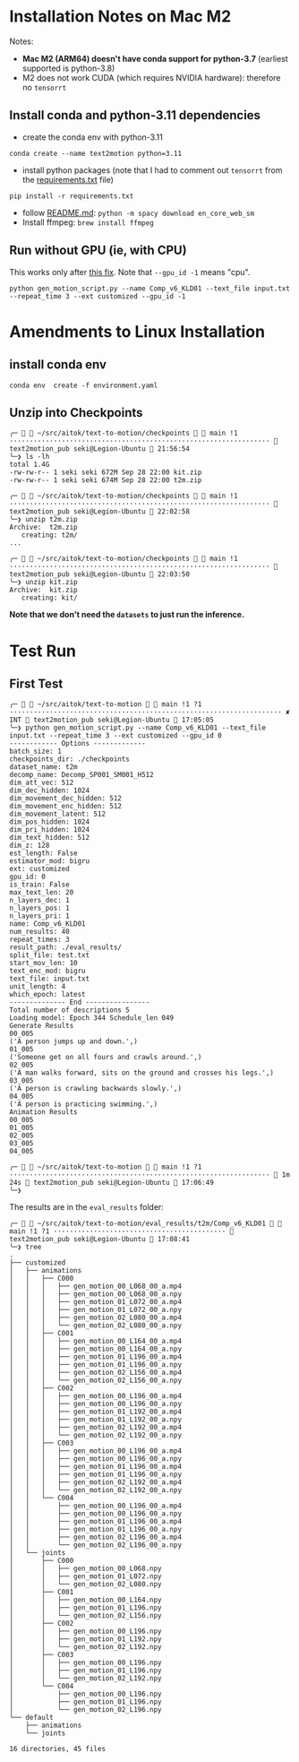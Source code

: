 # Installation Notes on Mac M2

Notes:

- **Mac M2 (ARM64) doesn't have conda support for python-3.7** (earliest supported is python-3.8)
- M2 does not work CUDA (which requires NVIDIA hardware): therefore no `tensorrt`

## Install conda and python-3.11 dependencies

- create the conda env with python-3.11
```
conda create --name text2motion python=3.11
```
- install python packages (note that I had to comment out `tensorrt` from the [requirements.txt](./requirements.txt) file)
```
pip install -r requirements.txt
```
- follow [README.md](./README.md): `python -m spacy download en_core_web_sm`
- Install ffmpeg: `brew install ffmpeg`

## Run without GPU (ie, with CPU)

This works only after [this fix](https://github.com/jinzishuai/text-to-motion/commit/38af3faf0b63cd572e574da5c41e73293703fbaa). Note that `--gpu_id -1` means "cpu".

```
python gen_motion_script.py --name Comp_v6_KLD01 --text_file input.txt --repeat_time 3 --ext customized --gpu_id -1
```


# Amendments to Linux Installation

## install conda env

```
conda env  create -f environment.yaml
```

## Unzip into Checkpoints

```
╭─   ~/src/aitok/text-to-motion/checkpoints   main !1 ·································································  text2motion_pub seki@Legion-Ubuntu  21:56:54
╰─❯ ls -lh
total 1.4G
-rw-rw-r-- 1 seki seki 672M Sep 28 22:00 kit.zip
-rw-rw-r-- 1 seki seki 674M Sep 28 22:00 t2m.zip

╭─   ~/src/aitok/text-to-motion/checkpoints   main !1 ·································································  text2motion_pub seki@Legion-Ubuntu  22:02:58
╰─❯ unzip t2m.zip 
Archive:  t2m.zip
   creating: t2m/
...

╭─   ~/src/aitok/text-to-motion/checkpoints   main !1 ·································································  text2motion_pub seki@Legion-Ubuntu  22:03:50
╰─❯ unzip kit.zip 
Archive:  kit.zip
   creating: kit/
```

**Note that we don't need the `datasets` to just run the inference.**

# Test Run

## First Test

```
╭─   ~/src/aitok/text-to-motion   main !1 ?1 ···································································· ✘ INT  text2motion_pub seki@Legion-Ubuntu  17:05:05
╰─❯ python gen_motion_script.py --name Comp_v6_KLD01 --text_file input.txt --repeat_time 3 --ext customized --gpu_id 0
------------ Options -------------
batch_size: 1
checkpoints_dir: ./checkpoints
dataset_name: t2m
decomp_name: Decomp_SP001_SM001_H512
dim_att_vec: 512
dim_dec_hidden: 1024
dim_movement_dec_hidden: 512
dim_movement_enc_hidden: 512
dim_movement_latent: 512
dim_pos_hidden: 1024
dim_pri_hidden: 1024
dim_text_hidden: 512
dim_z: 128
est_length: False
estimator_mod: bigru
ext: customized
gpu_id: 0
is_train: False
max_text_len: 20
n_layers_dec: 1
n_layers_pos: 1
n_layers_pri: 1
name: Comp_v6_KLD01
num_results: 40
repeat_times: 3
result_path: ./eval_results/
split_file: test.txt
start_mov_len: 10
text_enc_mod: bigru
text_file: input.txt
unit_length: 4
which_epoch: latest
-------------- End ----------------
Total number of descriptions 5
Loading model: Epoch 344 Schedule_len 049
Generate Results
00_005
('A person jumps up and down.',)
01_005
('Someone get on all fours and crawls around.',)
02_005
('A man walks forward, sits on the ground and crosses his legs.',)
03_005
('A person is crawling backwards slowly.',)
04_005
('A person is practicing swimming.',)
Animation Results
00_005
01_005
02_005
03_005
04_005

╭─   ~/src/aitok/text-to-motion   main !1 ?1 ·································································  1m 24s  text2motion_pub seki@Legion-Ubuntu  17:06:49
╰─❯ 
```

The results are in the `eval_results` folder:
```
╭─   ~/src/aitok/text-to-motion/eval_results/t2m/Comp_v6_KLD01   main !1 ?1 ···········································  text2motion_pub seki@Legion-Ubuntu  17:08:41
╰─❯ tree
.
├── customized
│   ├── animations
│   │   ├── C000
│   │   │   ├── gen_motion_00_L068_00_a.mp4
│   │   │   ├── gen_motion_00_L068_00_a.npy
│   │   │   ├── gen_motion_01_L072_00_a.mp4
│   │   │   ├── gen_motion_01_L072_00_a.npy
│   │   │   ├── gen_motion_02_L080_00_a.mp4
│   │   │   └── gen_motion_02_L080_00_a.npy
│   │   ├── C001
│   │   │   ├── gen_motion_00_L164_00_a.mp4
│   │   │   ├── gen_motion_00_L164_00_a.npy
│   │   │   ├── gen_motion_01_L196_00_a.mp4
│   │   │   ├── gen_motion_01_L196_00_a.npy
│   │   │   ├── gen_motion_02_L156_00_a.mp4
│   │   │   └── gen_motion_02_L156_00_a.npy
│   │   ├── C002
│   │   │   ├── gen_motion_00_L196_00_a.mp4
│   │   │   ├── gen_motion_00_L196_00_a.npy
│   │   │   ├── gen_motion_01_L192_00_a.mp4
│   │   │   ├── gen_motion_01_L192_00_a.npy
│   │   │   ├── gen_motion_02_L192_00_a.mp4
│   │   │   └── gen_motion_02_L192_00_a.npy
│   │   ├── C003
│   │   │   ├── gen_motion_00_L196_00_a.mp4
│   │   │   ├── gen_motion_00_L196_00_a.npy
│   │   │   ├── gen_motion_01_L196_00_a.mp4
│   │   │   ├── gen_motion_01_L196_00_a.npy
│   │   │   ├── gen_motion_02_L192_00_a.mp4
│   │   │   └── gen_motion_02_L192_00_a.npy
│   │   └── C004
│   │       ├── gen_motion_00_L196_00_a.mp4
│   │       ├── gen_motion_00_L196_00_a.npy
│   │       ├── gen_motion_01_L196_00_a.mp4
│   │       ├── gen_motion_01_L196_00_a.npy
│   │       ├── gen_motion_02_L196_00_a.mp4
│   │       └── gen_motion_02_L196_00_a.npy
│   └── joints
│       ├── C000
│       │   ├── gen_motion_00_L068.npy
│       │   ├── gen_motion_01_L072.npy
│       │   └── gen_motion_02_L080.npy
│       ├── C001
│       │   ├── gen_motion_00_L164.npy
│       │   ├── gen_motion_01_L196.npy
│       │   └── gen_motion_02_L156.npy
│       ├── C002
│       │   ├── gen_motion_00_L196.npy
│       │   ├── gen_motion_01_L192.npy
│       │   └── gen_motion_02_L192.npy
│       ├── C003
│       │   ├── gen_motion_00_L196.npy
│       │   ├── gen_motion_01_L196.npy
│       │   └── gen_motion_02_L192.npy
│       └── C004
│           ├── gen_motion_00_L196.npy
│           ├── gen_motion_01_L196.npy
│           └── gen_motion_02_L196.npy
└── default
    ├── animations
    └── joints

16 directories, 45 files

```
